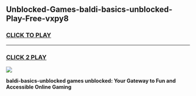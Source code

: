 
## Unblocked-Games-baldi-basics-unblocked-Play-Free-vxpy8
<h3>
<a href="https://premium76.site?title=baldi-basics-unblocked&ref=10A">CLICK TO PLAY</a></h3>
<hr>

<h3>
<a href="https://premium76.site?title=baldi-basics-unblocked&ref=10A">CLICK 2 PLAY</a>
  
</h3>

<a href="https://premium76.site?title=baldi-basics-unblocked&ref=10A"><img src="https://clearcache.store/games.png"></a>


**baldi-basics-unblocked games unblocked: Your Gateway to Fun and Accessible Online Gaming**
